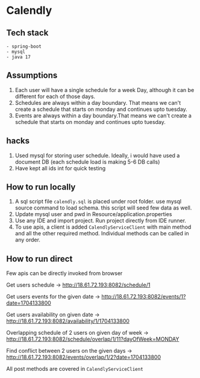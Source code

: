 # Calendly


## Tech stack 

    - spring-boot 
    - mysql
    - java 17


## Assumptions 

1. Each user will have a single schedule for a week Day, although it can be different for each of those days.
2. Schedules are always within a day boundary. That means we can't create a schedule that starts on monday and continues upto tuesday.
3. Events are always within a day boundary.That means we can't create a schedule that starts on monday and continues upto tuesday.


## hacks
1. Used mysql for storing user schedule. Ideally, i would have used a document DB (each schedule load is making 5-6 DB calls)
2. Have kept all ids int for quick testing


## How to run locally

1. A sql script file `calendly.sql` is placed under root folder. use mysql source command to load schema. this script will seed few data as well.
2. Update mysql user and pwd in Resource/application.properties
3. Use any IDE and import project. Run project directly from IDE runner. 
4. To use apis, a client is added `CalendlyServiceClient` with main method and all the other required method. 
   Individual methods can be called in any order.


## How to run direct


Few apis can be directly invoked from browser 


Get users schedule -> http://18.61.72.193:8082/schedule/1

Get users events for the given date -> http://18.61.72.193:8082/events/1?date=1704133800 

Get users availability on given date -> http://18.61.72.193:8082/availability/1/1704133800

Overlapping schedule of 2 users on given day of week -> http://18.61.72.193:8082/schedule/overlap/1/11?dayOfWeek=MONDAY

Find conflict between 2 users on the given days ->  http://18.61.72.193:8082/events/overlap/1/2?date=1704133800

All post methods are covered in `CalendlyServiceClient`




   